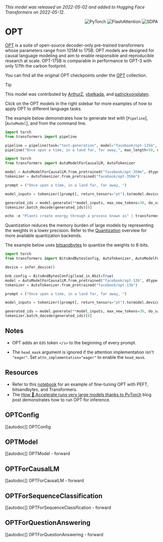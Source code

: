 <!--Copyright 2022 The HuggingFace Team. All rights reserved.

Licensed under the Apache License, Version 2.0 (the "License"); you may not use this file except in compliance with
the License. You may obtain a copy of the License at

http://www.apache.org/licenses/LICENSE-2.0

Unless required by applicable law or agreed to in writing, software distributed under the License is distributed on
an "AS IS" BASIS, WITHOUT WARRANTIES OR CONDITIONS OF ANY KIND, either express or implied. See the License for the
specific language governing permissions and limitations under the License.

⚠️ Note that this file is in Markdown but contain specific syntax for our doc-builder (similar to MDX) that may not be
rendered properly in your Markdown viewer.

-->
*This model was released on 2022-05-02 and added to Hugging Face Transformers on 2022-05-12.*

<div style="float: right;">
    <div class="flex flex-wrap space-x-1">
           <img alt="PyTorch" src="https://img.shields.io/badge/PyTorch-DE3412?style=flat&logo=pytorch&logoColor=white">
           <img alt="FlashAttention" src="https://img.shields.io/badge/%E2%9A%A1%EF%B8%8E%20FlashAttention-eae0c8?style=flat">
           <img alt="SDPA" src="https://img.shields.io/badge/SDPA-DE3412?style=flat&logo=pytorch&logoColor=white">
    </div>
</div>

# OPT

[OPT](https://huggingface.co/papers/2205.01068) is a suite of open-source decoder-only pre-trained transformers whose parameters range from 125M to 175B. OPT models are designed for causal language modeling and aim to enable responsible and reproducible research at scale. OPT-175B is comparable in performance to GPT-3 with only 1/7th the carbon footprint.

You can find all the original OPT checkpoints under the [OPT](https://huggingface.co/collections/facebook/opt-66ed00e15599f02966818844) collection.

> [!TIP]
> This model was contributed by [ArthurZ](https://huggingface.co/ArthurZ), [ybelkada](https://huggingface.co/ybelkada), and [patrickvonplaten](https://huggingface.co/patrickvonplaten).
>
> Click on the OPT models in the right sidebar for more examples of how to apply OPT to different language tasks.

The example below demonstrates how to generate text with [`Pipeline`], [`AutoModel`], and from the command line.


<hfoptions id="usage">
<hfoption id="Pipeline">

```py
import torch
from transformers import pipeline

pipeline = pipeline(task="text-generation", model="facebook/opt-125m", dtype=torch.float16, device=0)
pipeline("Once upon a time, in a land far, far away,", max_length=50, num_return_sequences=1)
```

</hfoption>
<hfoption id="AutoModel">

```py
import torch
from transformers import AutoModelForCausalLM, AutoTokenizer

model = AutoModelForCausalLM.from_pretrained("facebook/opt-350m", dtype=torch.float16, device_map="auto", attn_implementation="sdpa")
tokenizer = AutoTokenizer.from_pretrained("facebook/opt-350m")

prompt = ("Once upon a time, in a land far, far away, ")

model_inputs = tokenizer([prompt], return_tensors="pt").to(model.device)

generated_ids = model.generate(**model_inputs, max_new_tokens=30, do_sample=False)
tokenizer.batch_decode(generated_ids)[0]
```
</hfoption>
<hfoption id="transformers CLI">

```py
echo -e "Plants create energy through a process known as" | transformers run --task text-generation --model facebook/opt-125m --device 0
```
</hfoption>
</hfoptions>

Quantization reduces the memory burden of large models by representing the weights in a lower precision. Refer to the [Quantization](../quantization/overview) overview for more available quantization backends.

The example below uses [bitsandbytes](..quantization/bitsandbytes) to quantize the weights to 8-bits.

```py
import torch
from transformers import BitsAndBytesConfig, AutoTokenizer, AutoModelForCausalLM, infer_device

device = infer_device()

bnb_config = BitsAndBytesConfig(load_in_8bit=True)
model = AutoModelForCausalLM.from_pretrained("facebook/opt-13b", dtype=torch.float16, attn_implementation="sdpa", quantization_config=bnb_config).to(device)
tokenizer = AutoTokenizer.from_pretrained("facebook/opt-13b")

prompt = ("Once upon a time, in a land far, far away, ")

model_inputs = tokenizer([prompt], return_tensors="pt").to(model.device)

generated_ids = model.generate(**model_inputs, max_new_tokens=30, do_sample=False)
tokenizer.batch_decode(generated_ids)[0]
```

## Notes

- OPT adds an `EOS` token `</s>` to the beginning of every prompt.

- The `head_mask` argument is ignored if the attention implementation isn't `"eager"`. Set `attn_implementation="eager"` to enable the `head_mask`.

## Resources

- Refer to this [notebook](https://colab.research.google.com/drive/1jCkpikz0J2o20FBQmYmAGdiKmJGOMo-o?usp=sharing) for an example of fine-tuning OPT with PEFT, bitsandbytes, and Transformers.
- The [How 🤗 Accelerate runs very large models thanks to PyTorch](https://huggingface.co/blog/accelerate-large-models) blog post demonstrates how to run OPT for inference.

## OPTConfig

[[autodoc]] OPTConfig

## OPTModel

[[autodoc]] OPTModel
    - forward

## OPTForCausalLM

[[autodoc]] OPTForCausalLM
    - forward

## OPTForSequenceClassification

[[autodoc]] OPTForSequenceClassification
    - forward

## OPTForQuestionAnswering

[[autodoc]] OPTForQuestionAnswering
    - forward
